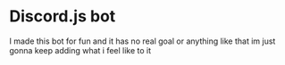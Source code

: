 # Discord.js bot
I made this bot for fun and it has no real goal or anything like that im just gonna keep adding what i feel like to it
